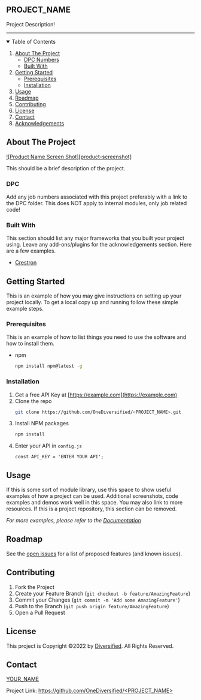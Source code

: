 ## PROJECT_NAME

Project Description!

___

<!-- TABLE OF CONTENTS -->
<details open="open">
  <summary>Table of Contents</summary>
  <ol>
    <li>
      <a href="#about-the-project">About The Project</a>
      <ul>
        <li><a href="#DPC">DPC Numbers</a></li>
        <li><a href="#built-with">Built With</a></li>
      </ul>
    </li>
    <li>
      <a href="#getting-started">Getting Started</a>
      <ul>
        <li><a href="#prerequisites">Prerequisites</a></li>
        <li><a href="#installation">Installation</a></li>
      </ul>
    </li>
    <li><a href="#usage">Usage</a></li>
    <li><a href="#roadmap">Roadmap</a></li>
    <li><a href="#contributing">Contributing</a></li>
    <li><a href="#license">License</a></li>
    <li><a href="#contact">Contact</a></li>
    <li><a href="#acknowledgements">Acknowledgements</a></li>
  </ol>
</details>



<!-- ABOUT THE PROJECT -->
## About The Project

[![Product Name Screen Shot][product-screenshot]](https://example.com)

This should be a brief description of the project.

### DPC

Add any job numbers associated with this project preferably with a link to the DPC folder. This does NOT apply to internal modules, only job related code!

### Built With

This section should list any major frameworks that you built your project using. Leave any add-ons/plugins for the acknowledgements section. Here are a few examples.
* [Crestron](https://crestron.com)

<!-- GETTING STARTED -->
## Getting Started

This is an example of how you may give instructions on setting up your project locally.
To get a local copy up and running follow these simple example steps.

### Prerequisites

This is an example of how to list things you need to use the software and how to install them.
* npm
  ```sh
  npm install npm@latest -g
  ```

### Installation

1. Get a free API Key at [https://example.com](https://example.com)
2. Clone the repo
   ```sh
   git clone https://github.com/OneDiversified/<PROJECT_NAME>.git
   ```
3. Install NPM packages
   ```sh
   npm install
   ```
4. Enter your API in `config.js`
   ```JS
   const API_KEY = 'ENTER YOUR API';
   ```

<!-- USAGE EXAMPLES -->
## Usage

If this is some sort of module library, use this space to show useful examples of how a project can be used. Additional screenshots, code examples and demos work well in this space. You may also link to more resources. If this is a project repository, this section can be removed.

_For more examples, please refer to the [Documentation](https://example.com)_

<!-- ROADMAP -->
## Roadmap

See the [open issues](https://github.com/OneDiversified/<PROJECT_NAME>/issues) for a list of proposed features (and known issues).



<!-- CONTRIBUTING -->
## Contributing

1. Fork the Project
2. Create your Feature Branch (`git checkout -b feature/AmazingFeature`)
3. Commit your Changes (`git commit -m 'Add some AmazingFeature'`)
4. Push to the Branch (`git push origin feature/AmazingFeature`)
5. Open a Pull Request

<!-- LICENSE -->
## License

This project is Copyright &copy;2022 by [Diversified](https://onediversified.com). All Rights Reserved.

<!-- CONTACT -->
## Contact

[YOUR_NAME](https://teams.microsoft.com/l/chat/0/0?users=<YOUR_WORK_EMAIL_ADDRESS>)

Project Link: [https://github.com/OneDiversified/<PROJECT_NAME>](https://github.com/OneDiversified/<PROJECT_NAME>)